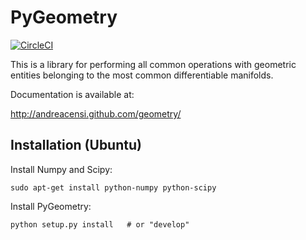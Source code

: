 
PyGeometry
==========

[![CircleCI](https://circleci.com/gh/AndreaCensi/geometry.svg?style=svg)](https://circleci.com/gh/AndreaCensi/geometry)

This is a library for performing all common operations with geometric entities belonging to the most common
differentiable manifolds.

Documentation is available at:

http://andreacensi.github.com/geometry/

Installation (Ubuntu)
--------------------

Install Numpy and Scipy:

    sudo apt-get install python-numpy python-scipy

Install PyGeometry:

    python setup.py install   # or "develop"
